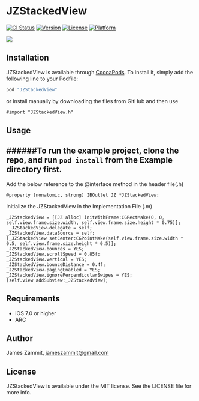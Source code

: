 # JZStackedView

[![CI Status](https://img.shields.io/teamcity/http/teamcity.jetbrains.com/s/bt345.svg)](https://travis-ci.org/github.com)
[![Version](https://img.shields.io/cocoapods/v/JZStackedView.svg?style=flat)](http://cocoapods.org/pods/JZStackedView)
[![License](https://img.shields.io/cocoapods/l/JZStackedView.svg?style=flat)](http://cocoapods.org/pods/JZStackedView)
[![Platform](https://img.shields.io/cocoapods/p/JZStackedView.svg?style=flat)](http://cocoapods.org/pods/JZStackedView)

![](https://github.com/zammitjames/JZStackedView/blob/master/Demo.gif)

## Installation

JZStackedView is available through [CocoaPods](http://cocoapods.org). To install
it, simply add the following line to your Podfile:

```ruby
pod "JZStackedView"
```
or install manually by downloading the files from GitHub and then use
```
#import "JZStackedView.h"
```

## Usage

######To run the example project, clone the repo, and run `pod install` from the Example directory first.
-

Add the below reference to the @interface method in the header file(.h)
```
@property (nonatomic, strong) IBOutlet JZ *JZStackedView;
```

Initialize the JZStackedView in the Implementation File (.m)
```
_JZStackedView = [[JZ alloc] initWithFrame:CGRectMake(0, 0, self.view.frame.size.width, self.view.frame.size.height * 0.75)];
 _JZStackedView.delegate = self;
_JZStackedView.dataSource = self;
[_JZStackedView setCenter:CGPointMake(self.view.frame.size.width * 0.5, self.view.frame.size.height * 0.5)];
_JZStackedView.bounces = YES;
_JZStackedView.scrollSpeed = 0.85f;
_JZStackedView.vertical = YES;
_JZStackedView.bounceDistance = 0.4f;
_JZStackedView.pagingEnabled = YES;
_JZStackedView.ignorePerpendicularSwipes = YES;
[self.view addSubview:_JZStackedView];
```

## Requirements
  * iOS 7.0 or higher
  * ARC

## Author

James Zammit, jameszammit@gmail.com

## License

JZStackedView is available under the MIT license. See the LICENSE file for more info.
